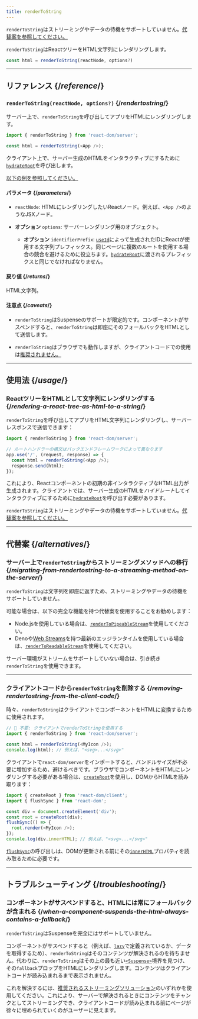 ```yaml
---
title: renderToString
---
```


<Pitfall>

`renderToString`はストリーミングやデータの待機をサポートしていません。[代替案を参照してください。](#alternatives)

</Pitfall>

<Intro>

`renderToString`はReactツリーをHTML文字列にレンダリングします。

```js
const html = renderToString(reactNode, options?)
```

</Intro>

<InlineToc />

---

## リファレンス {/*reference*/}

### `renderToString(reactNode, options?)` {/*rendertostring*/}

サーバー上で、`renderToString`を呼び出してアプリをHTMLにレンダリングします。

```js
import { renderToString } from 'react-dom/server';

const html = renderToString(<App />);
```

クライアント上で、サーバー生成のHTMLをインタラクティブにするために[`hydrateRoot`](/reference/react-dom/client/hydrateRoot)を呼び出します。

[以下の例を参照してください。](#usage)

#### パラメータ {/*parameters*/}

* `reactNode`: HTMLにレンダリングしたいReactノード。例えば、`<App />`のようなJSXノード。

* **オプション** `options`: サーバーレンダリング用のオブジェクト。
  * **オプション** `identifierPrefix`: [`useId`](/reference/react/useId)によって生成されたIDにReactが使用する文字列プレフィックス。同じページに複数のルートを使用する場合の競合を避けるために役立ちます。[`hydrateRoot`](/reference/react-dom/client/hydrateRoot#parameters)に渡されるプレフィックスと同じでなければなりません。

#### 戻り値 {/*returns*/}

HTML文字列。

#### 注意点 {/*caveats*/}

* `renderToString`はSuspenseのサポートが限定的です。コンポーネントがサスペンドすると、`renderToString`は即座にそのフォールバックをHTMLとして送信します。

* `renderToString`はブラウザでも動作しますが、クライアントコードでの使用は[推奨されません。](#removing-rendertostring-from-the-client-code)

---

## 使用法 {/*usage*/}

### ReactツリーをHTMLとして文字列にレンダリングする {/*rendering-a-react-tree-as-html-to-a-string*/}

`renderToString`を呼び出してアプリをHTML文字列にレンダリングし、サーバーレスポンスで送信できます：

```js {5-6}
import { renderToString } from 'react-dom/server';

// ルートハンドラーの構文はバックエンドフレームワークによって異なります
app.use('/', (request, response) => {
  const html = renderToString(<App />);
  response.send(html);
});
```

これにより、Reactコンポーネントの初期の非インタラクティブなHTML出力が生成されます。クライアントでは、サーバー生成のHTMLを*ハイドレート*してインタラクティブにするために[`hydrateRoot`](/reference/react-dom/client/hydrateRoot)を呼び出す必要があります。


<Pitfall>

`renderToString`はストリーミングやデータの待機をサポートしていません。[代替案を参照してください。](#alternatives)

</Pitfall>

---

## 代替案 {/*alternatives*/}

### サーバー上で`renderToString`からストリーミングメソッドへの移行 {/*migrating-from-rendertostring-to-a-streaming-method-on-the-server*/}

`renderToString`は文字列を即座に返すため、ストリーミングやデータの待機をサポートしていません。

可能な場合は、以下の完全な機能を持つ代替案を使用することをお勧めします：

* Node.jsを使用している場合は、[`renderToPipeableStream`](/reference/react-dom/server/renderToPipeableStream)を使用してください。
* Denoや[Web Streams](https://developer.mozilla.org/en-US/docs/Web/API/Streams_API)を持つ最新のエッジランタイムを使用している場合は、[`renderToReadableStream`](/reference/react-dom/server/renderToReadableStream)を使用してください。

サーバー環境がストリームをサポートしていない場合は、引き続き`renderToString`を使用できます。

---

### クライアントコードから`renderToString`を削除する {/*removing-rendertostring-from-the-client-code*/}

時々、`renderToString`はクライアントでコンポーネントをHTMLに変換するために使用されます。

```js {1-2}
// 🚩 不要: クライアントでrenderToStringを使用する
import { renderToString } from 'react-dom/server';

const html = renderToString(<MyIcon />);
console.log(html); // 例えば、"<svg>...</svg>"
```

クライアントで`react-dom/server`をインポートすると、バンドルサイズが不必要に増加するため、避けるべきです。ブラウザでコンポーネントをHTMLにレンダリングする必要がある場合は、[`createRoot`](/reference/react-dom/client/createRoot)を使用し、DOMからHTMLを読み取ります：

```js
import { createRoot } from 'react-dom/client';
import { flushSync } from 'react-dom';

const div = document.createElement('div');
const root = createRoot(div);
flushSync(() => {
  root.render(<MyIcon />);
});
console.log(div.innerHTML); // 例えば、"<svg>...</svg>"
```

[`flushSync`](/reference/react-dom/flushSync)の呼び出しは、DOMが更新される前にその[`innerHTML`](https://developer.mozilla.org/en-US/docs/Web/API/Element/innerHTML)プロパティを読み取るために必要です。

---

## トラブルシューティング {/*troubleshooting*/}

### コンポーネントがサスペンドすると、HTMLには常にフォールバックが含まれる {/*when-a-component-suspends-the-html-always-contains-a-fallback*/}

`renderToString`はSuspenseを完全にはサポートしていません。

コンポーネントがサスペンドすると（例えば、[`lazy`](/reference/react/lazy)で定義されているか、データを取得するため）、`renderToString`はそのコンテンツが解決されるのを待ちません。代わりに、`renderToString`はその上の最も近い[`<Suspense>`](/reference/react/Suspense)境界を見つけ、その`fallback`プロップをHTMLにレンダリングします。コンテンツはクライアントコードが読み込まれるまで表示されません。

これを解決するには、[推奨されるストリーミングソリューション](#migrating-from-rendertostring-to-a-streaming-method-on-the-server)のいずれかを使用してください。これにより、サーバーで解決されるときにコンテンツをチャンクとしてストリーミングでき、クライアントコードが読み込まれる前にページが徐々に埋められていくのがユーザーに見えます。